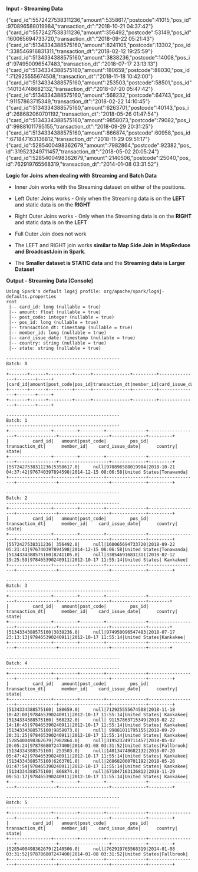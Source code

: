 **Input - Streaming Data**

{"card_id":5572427538311236,"amount":5358617,"postcode":41015,"pos_id":970896588019984,"transaction_dt":"2018-10-21 04:37:42"}
{"card_id":5572427538311236,"amount":356492,"postcode":53149,"pos_id":160065694733720,"transaction_dt":"2018-09-22 05:21:43"}
{"card_id":5134334388575160,"amount":8241105,"postcode":13302,"pos_id":338546916831311,"transaction_dt":"2018-02-12 19:25:59"}
{"card_id":5134334388575160,"amount":3838236,"postcode":14008,"pos_id":974950096547483,"transaction_dt":"2018-07-17 23:13:13"}
{"card_id":5134334388575160,"amount":180659,"postcode":88030,"pos_id":712925555674508,"transaction_dt":"2018-11-18 10:42:00"}
{"card_id":5134334388575160,"amount":253503,"postcode":58501,"pos_id":140134748682132,"transaction_dt":"2018-07-20 05:47:42"}
{"card_id":5134334388575160,"amount":568232,"postcode":64743,"pos_id":91157863715349,"transaction_dt":"2018-02-22 14:10:45"}
{"card_id":5134334388575160,"amount":6263701,"postcode":40143,"pos_id":268682060701192,"transaction_dt":"2018-05-26 01:47:54"}
{"card_id":5134334388575160,"amount":9858073,"postcode":79082,"pos_id":99881011795155,"transaction_dt":"2018-09-29 20:31:25"}
{"card_id":5134334388575160,"amount":866874,"postcode":60958,"pos_id":671847163136812,"transaction_dt":"2018-11-29 09:51:17"}
{"card_id":5285400498362679,"amount":7982864,"postcode":92382,"pos_id":319523249711457,"transaction_dt":"2018-05-02 20:05:24"}
{"card_id":5285400498362679,"amount":2140506,"postcode":25040,"pos_id":762919765568319,"transaction_dt":"2014-01-08 03:31:52"}

**Logic for Joins when dealing with Streaming and Batch Data**

- Inner Join works with the Streaming dataset on either of the positions.
- Left Outer Joins works - Only when the Streaming data is on the **LEFT** and static data is on the **RIGHT**
- Right Outer Joins works - Only when the Streaming data is on the **RIGHT** and static data is on the **LEFT**
- Full Outer Join does not work

- The LEFT and RIGHT join works **similar to Map Side Join in MapReduce and BroadcastJoin in Spark**. 
- The **Smaller dataset is STATIC data** and the **Streaming data is Larger Dataset**

**Output - Streaming Data [Console]**
```
Using Spark's default log4j profile: org/apache/spark/log4j-defaults.properties
root
 |-- card_id: long (nullable = true)
 |-- amount: float (nullable = true)
 |-- post_code: integer (nullable = true)
 |-- pos_id: long (nullable = true)
 |-- transaction_dt: timestamp (nullable = true)
 |-- member_id: long (nullable = true)
 |-- card_issue_date: timestamp (nullable = true)
 |-- country: string (nullable = true)
 |-- state: string (nullable = true)

-------------------------------------------
Batch: 0
-------------------------------------------
+-------+------+---------+------+--------------+---------+---------------+-------+-----+
|card_id|amount|post_code|pos_id|transaction_dt|member_id|card_issue_date|country|state|
+-------+------+---------+------+--------------+---------+---------------+-------+-----+
+-------+------+---------+------+--------------+---------+---------------+-------+-----+

-------------------------------------------
Batch: 1
-------------------------------------------
+----------------+---------+---------+---------------+-------------------+---------------+-------------------+-------------+---------+
|         card_id|   amount|post_code|         pos_id|     transaction_dt|      member_id|    card_issue_date|      country|    state|
+----------------+---------+---------+---------------+-------------------+---------------+-------------------+-------------+---------+
|5572427538311236|5358617.0|     null|970896588019984|2018-10-21 04:37:42|976740397894598|2014-12-15 08:06:58|United States|Tonawanda|
+----------------+---------+---------+---------------+-------------------+---------------+-------------------+-------------+---------+

-------------------------------------------
Batch: 2
-------------------------------------------
+----------------+---------+---------+---------------+-------------------+---------------+-------------------+-------------+---------+
|         card_id|   amount|post_code|         pos_id|     transaction_dt|      member_id|    card_issue_date|      country|    state|
+----------------+---------+---------+---------------+-------------------+---------------+-------------------+-------------+---------+
|5572427538311236| 356492.0|     null|160065694733720|2018-09-22 05:21:43|976740397894598|2014-12-15 08:06:58|United States|Tonawanda|
|5134334388575160|8241105.0|     null|338546916831311|2018-02-12 19:25:59|978465390240911|2012-10-17 11:55:14|United States| Kankakee|
+----------------+---------+---------+---------------+-------------------+---------------+-------------------+-------------+---------+

-------------------------------------------
Batch: 3
-------------------------------------------
+----------------+---------+---------+---------------+-------------------+---------------+-------------------+-------------+--------+
|         card_id|   amount|post_code|         pos_id|     transaction_dt|      member_id|    card_issue_date|      country|   state|
+----------------+---------+---------+---------------+-------------------+---------------+-------------------+-------------+--------+
|5134334388575160|3838236.0|     null|974950096547483|2018-07-17 23:13:13|978465390240911|2012-10-17 11:55:14|United States|Kankakee|
+----------------+---------+---------+---------------+-------------------+---------------+-------------------+-------------+--------+

-------------------------------------------
Batch: 4
-------------------------------------------
+----------------+---------+---------+---------------+-------------------+---------------+-------------------+-------------+---------+
|         card_id|   amount|post_code|         pos_id|     transaction_dt|      member_id|    card_issue_date|      country|    state|
+----------------+---------+---------+---------------+-------------------+---------------+-------------------+-------------+---------+
|5134334388575160| 180659.0|     null|712925555674508|2018-11-18 10:42:00|978465390240911|2012-10-17 11:55:14|United States| Kankakee|
|5134334388575160| 568232.0|     null| 91157863715349|2018-02-22 14:10:45|978465390240911|2012-10-17 11:55:14|United States| Kankakee|
|5134334388575160|9858073.0|     null| 99881011795155|2018-09-29 20:31:25|978465390240911|2012-10-17 11:55:14|United States| Kankakee|
|5285400498362679|7982864.0|     null|319523249711457|2018-05-02 20:05:24|978786807247400|2014-01-08 03:31:52|United States|Fallbrook|
|5134334388575160| 253503.0|     null|140134748682132|2018-07-20 05:47:42|978465390240911|2012-10-17 11:55:14|United States| Kankakee|
|5134334388575160|6263701.0|     null|268682060701192|2018-05-26 01:47:54|978465390240911|2012-10-17 11:55:14|United States| Kankakee|
|5134334388575160| 866874.0|     null|671847163136812|2018-11-29 09:51:17|978465390240911|2012-10-17 11:55:14|United States| Kankakee|
+----------------+---------+---------+---------------+-------------------+---------------+-------------------+-------------+---------+

-------------------------------------------
Batch: 5
-------------------------------------------
+----------------+---------+---------+---------------+-------------------+---------------+-------------------+-------------+---------+
|         card_id|   amount|post_code|         pos_id|     transaction_dt|      member_id|    card_issue_date|      country|    state|
+----------------+---------+---------+---------------+-------------------+---------------+-------------------+-------------+---------+
|5285400498362679|2140506.0|     null|762919765568319|2014-01-08 03:31:52|978786807247400|2014-01-08 03:31:52|United States|Fallbrook|
+----------------+---------+---------+---------------+-------------------+---------------+-------------------+-------------+---------+
```






